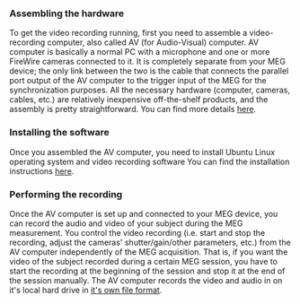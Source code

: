 ### Assembling the hardware
To get the video recording running, first you need to assemble a video-recording computer, also called AV (for Audio-Visual) computer. AV computer is basically a normal PC with a microphone and one or more FireWire cameras connected to it. It is completely separate from your MEG device; the only link between the two is the cable that connects the parallel port output of the AV computer to the trigger input of the MEG for the synchronization purposes. All the necessary hardware (computer, cameras, cables, etc.) are relatively inexpensive off-the-shelf products, and the assembly is pretty straightforward. You can find more details [here](Assembling-the-video-recording-hardware).  

### Installing the software
Once you assembled the AV computer, you need to install Ubuntu Linux operating system and video recording software You can find the installation instructions [here](Installing-the-video-recording-software).  

### Performing the recording
Once the AV computer is set up and connected to your MEG device, you can record the audio and video of your subject during the MEG measurement. You control the video recording (i.e. start and stop the recording, adjust the cameras' shutter/gain/other parameters, etc.) from the AV computer independently of the MEG acquisition. That is, if you want the video of the subject recorded during a certain MEG session, you have to start the recording at the beginning of the session and stop it at the end of the session manually. The AV computer records the video and audio in on it's local hard drive in [it's own file format](File-format-description).

